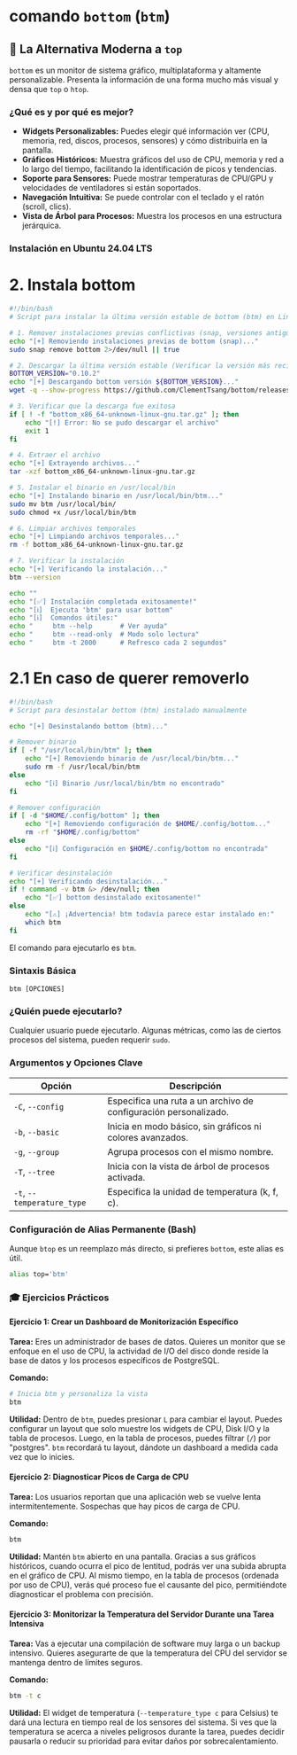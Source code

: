 # comando `bottom` (`btm`)

## 🚀 La Alternativa Moderna a `top`

`bottom` es un monitor de sistema gráfico, multiplataforma y altamente personalizable. Presenta la información de una forma mucho más visual y densa que `top` o `htop`.

### ¿Qué es y por qué es mejor?

-   **Widgets Personalizables:** Puedes elegir qué información ver (CPU, memoria, red, discos, procesos, sensores) y cómo distribuirla en la pantalla.
-   **Gráficos Históricos:** Muestra gráficos del uso de CPU, memoria y red a lo largo del tiempo, facilitando la identificación de picos y tendencias.
-   **Soporte para Sensores:** Puede mostrar temperaturas de CPU/GPU y velocidades de ventiladores si están soportados.
-   **Navegación Intuitiva:** Se puede controlar con el teclado y el ratón (scroll, clics).
-   **Vista de Árbol para Procesos:** Muestra los procesos en una estructura jerárquica.

### Instalación en Ubuntu 24.04 LTS

# 2. Instala bottom
```bash
#!/bin/bash
# Script para instalar la última versión estable de bottom (btm) en Linux

# 1. Remover instalaciones previas conflictivas (snap, versiones antiguas)
echo "[+] Removiendo instalaciones previas de bottom (snap)..."
sudo snap remove bottom 2>/dev/null || true

# 2. Descargar la última versión estable (Verificar la versión más reciente en GitHub)
BOTTOM_VERSION="0.10.2"
echo "[+] Descargando bottom versión ${BOTTOM_VERSION}..."
wget -q --show-progress https://github.com/ClementTsang/bottom/releases/download/${BOTTOM_VERSION}/bottom_x86_64-unknown-linux-gnu.tar.gz

# 3. Verificar que la descarga fue exitosa
if [ ! -f "bottom_x86_64-unknown-linux-gnu.tar.gz" ]; then
    echo "[!] Error: No se pudo descargar el archivo"
    exit 1
fi

# 4. Extraer el archivo
echo "[+] Extrayendo archivos..."
tar -xzf bottom_x86_64-unknown-linux-gnu.tar.gz

# 5. Instalar el binario en /usr/local/bin
echo "[+] Instalando binario en /usr/local/bin/btm..."
sudo mv btm /usr/local/bin/
sudo chmod +x /usr/local/bin/btm

# 6. Limpiar archivos temporales
echo "[+] Limpiando archivos temporales..."
rm -f bottom_x86_64-unknown-linux-gnu.tar.gz

# 7. Verificar la instalación
echo "[+] Verificando la instalación..."
btm --version

echo ""
echo "[✅] Instalación completada exitosamente!"
echo "[ℹ]  Ejecuta 'btm' para usar bottom"
echo "[ℹ]  Comandos útiles:"
echo "     btm --help       # Ver ayuda"
echo "     btm --read-only  # Modo solo lectura"
echo "     btm -t 2000      # Refresco cada 2 segundos"
```

# 2.1 En caso de querer removerlo
```bash
#!/bin/bash
# Script para desinstalar bottom (btm) instalado manualmente

echo "[+] Desinstalando bottom (btm)..."

# Remover binario
if [ -f "/usr/local/bin/btm" ]; then
    echo "[+] Removiendo binario de /usr/local/bin/btm..."
    sudo rm -f /usr/local/bin/btm
else
    echo "[ℹ] Binario /usr/local/bin/btm no encontrado"
fi

# Remover configuración
if [ -d "$HOME/.config/bottom" ]; then
    echo "[+] Removiendo configuración de $HOME/.config/bottom..."
    rm -rf "$HOME/.config/bottom"
else
    echo "[ℹ] Configuración en $HOME/.config/bottom no encontrada"
fi

# Verificar desinstalación
echo "[+] Verificando desinstalación..."
if ! command -v btm &> /dev/null; then
    echo "[✅] bottom desinstalado exitosamente!"
else
    echo "[⚠] ¡Advertencia! btm todavía parece estar instalado en:"
    which btm
fi
```

El comando para ejecutarlo es `btm`.

### Sintaxis Básica

```
btm [OPCIONES]
```

### ¿Quién puede ejecutarlo?

Cualquier usuario puede ejecutarlo. Algunas métricas, como las de ciertos procesos del sistema, pueden requerir `sudo`.

### Argumentos y Opciones Clave

| Opción               | Descripción                                                              |
| -------------------- | ------------------------------------------------------------------------ |
| `-C`, `--config`     | Especifica una ruta a un archivo de configuración personalizado.         |
| `-b`, `--basic`      | Inicia en modo básico, sin gráficos ni colores avanzados.                |
| `-g`, `--group`      | Agrupa procesos con el mismo nombre.                                     |
| `-T`, `--tree`       | Inicia con la vista de árbol de procesos activada.                       |
| `-t`, `--temperature_type` | Especifica la unidad de temperatura (k, f, c).                     |

### Configuración de Alias Permanente (Bash)

Aunque `btop` es un reemplazo más directo, si prefieres `bottom`, este alias es útil.

```bash
alias top='btm'
```

### 🎓 Ejercicios Prácticos

#### Ejercicio 1: Crear un Dashboard de Monitorización Específico

**Tarea:** Eres un administrador de bases de datos. Quieres un monitor que se enfoque en el uso de CPU, la actividad de I/O del disco donde reside la base de datos y los procesos específicos de PostgreSQL.

**Comando:**
```bash
# Inicia btm y personaliza la vista
btm
```
**Utilidad:** Dentro de `btm`, puedes presionar `L` para cambiar el layout. Puedes configurar un layout que solo muestre los widgets de CPU, Disk I/O y la tabla de procesos. Luego, en la tabla de procesos, puedes filtrar (`/`) por "postgres". `btm` recordará tu layout, dándote un dashboard a medida cada vez que lo inicies.

#### Ejercicio 2: Diagnosticar Picos de Carga de CPU

**Tarea:** Los usuarios reportan que una aplicación web se vuelve lenta intermitentemente. Sospechas que hay picos de carga de CPU.

**Comando:**
```bash
btm
```
**Utilidad:** Mantén `btm` abierto en una pantalla. Gracias a sus gráficos históricos, cuando ocurra el pico de lentitud, podrás ver una subida abrupta en el gráfico de CPU. Al mismo tiempo, en la tabla de procesos (ordenada por uso de CPU), verás qué proceso fue el causante del pico, permitiéndote diagnosticar el problema con precisión.

#### Ejercicio 3: Monitorizar la Temperatura del Servidor Durante una Tarea Intensiva

**Tarea:** Vas a ejecutar una compilación de software muy larga o un backup intensivo. Quieres asegurarte de que la temperatura del CPU del servidor se mantenga dentro de límites seguros.

**Comando:**
```bash
btm -t c
```
**Utilidad:** El widget de temperatura (`--temperature_type c` para Celsius) te dará una lectura en tiempo real de los sensores del sistema. Si ves que la temperatura se acerca a niveles peligrosos durante la tarea, puedes decidir pausarla o reducir su prioridad para evitar daños por sobrecalentamiento.

